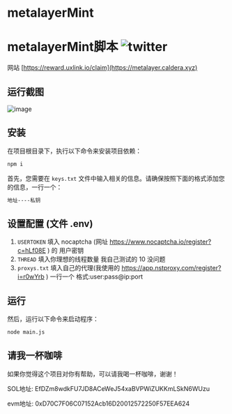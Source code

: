 # metalayerMint
# metalayerMint脚本 ![twitter](https://img.shields.io/twitter/follow/0xNaiXi?style=social)

网站 [https://reward.uxlink.io/claim](https://metalayer.caldera.xyz)

## 运行截图

![image](https://github.com/user-attachments/assets/e8bfc35b-ed6e-4269-b93a-860d2cd636b4)


## 安装

在项目根目录下，执行以下命令来安装项目依赖：

```bash
npm i
```

首先，您需要在 `keys.txt` 文件中输入相关的信息。请确保按照下面的格式添加您的信息，一行一个：

```bash
地址----私钥
```
## 设置配置 (文件 .env)

1. `USERTOKEN` 填入 nocaptcha (网址 https://www.nocaptcha.io/register?c=hLf08E ) 的 用户密钥
2. `THREAD` 填入你理想的线程数量 我自己测试的 10 没问题
3. `proxys.txt` 填入自己的代理(我使用的  https://app.nstproxy.com/register?i=r0wYrb ) 一行一个 格式:user:pass@ip:port

## 运行

然后，运行以下命令来启动程序：

```bash
node main.js
```

## 请我一杯咖啡

如果你觉得这个项目对你有帮助，可以请我喝一杯咖啡，谢谢！

SOL地址: EfDZm8wdkFU7JD8ACeWeJ54xaBVPWiZUKKmLSkN6WUzu

evm地址: 0xD70C7F06C07152Acb16D20012572250F57EEA624
